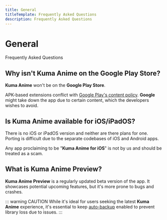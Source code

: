 ```yaml
---
title: General
titleTemplate: Frequently Asked Questions
description: Frequently Asked Questions
---
```


# General
Frequently Asked Questions

## Why isn't Kuma Anime on the Google Play Store?
**Kuma Anime** won't be on the **Google Play Store**.

APK-based extensions conflict with [Google Play's content policy](https://play.google.com/about/developer-content-policy/).
**Google** might take down the app due to certain content, which the developers wishes to avoid.

## Is Kuma Anime available for iOS/iPadOS?
There is no iOS or iPadOS version and neither are there plans for one.
Porting is difficult due to the separate codebases of iOS and Android apps.

Any app proclaiming to be "**Kuma Anime for iOS**" is not by us and should be treated as a scam.

## What is Kuma Anime Preview?
**Kuma Anime Preview** is a regularly updated beta version of the app.
It showcases potential upcoming features, but it's more prone to bugs and crashes.

::: warning CAUTION
While it's ideal for users seeking the latest **Kuma Anime** experience, it's essential to keep [auto-backup](/docs/guides/backups#enabling-automatic-backups) enabled to prevent library loss due to issues.
:::
